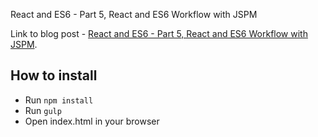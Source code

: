 
React and ES6 - Part 5, React and ES6 Workflow with JSPM

Link to blog post - [React and ES6 - Part 5, React and ES6 Workflow with JSPM](http://egorsmirnov.me/2015/10/11/react-and-es6-part5.html).

## How to install

* Run `npm install`
* Run `gulp`
* Open index.html in your browser
